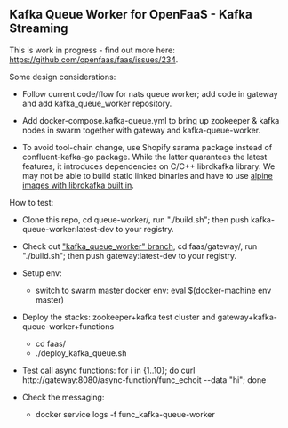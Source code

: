 ## Kafka Queue Worker for OpenFaaS - Kafka Streaming

This is work in progress - find out more here: https://github.com/openfaas/faas/issues/234.

Some design considerations:

* Follow current code/flow for nats queue worker; add code in gateway and add kafka_queue_worker repository.

* Add docker-compose.kafka-queue.yml to bring up zookeeper & kafka nodes in swarm together with gateway and kafka-queue-worker.

* To avoid tool-chain change, use Shopify sarama package instead of confluent-kafka-go package. While the latter quarantees the latest features, it introduces dependencies on C/C++ librdkafka library. We may not be able to build static linked binaries and have to use [alpine images with librdkafka built in](http://github.com/yglcode/alpine-kafka-go).

How to test:

* Clone this repo, cd queue-worker/, run "./build.sh"; then push kafka-queue-worker:latest-dev to your registry.

* Check out ["kafka_queue_worker" branch](http://github.com/yglcode/faas/tree/kafka_queue_worker), cd faas/gateway/, run "./build.sh"; then push gateway:latest-dev to your registry.

* Setup env:
  * switch to swarm master docker env: eval $(docker-machine env master)
  
* Deploy the stacks:
         zookeeper+kafka test cluster and gateway+kafka-queue-worker+functions
  * cd faas/
  * ./deploy_kafka_queue.sh

* Test call async functions:
  for i in {1..10}; do curl http://gateway:8080/async-function/func_echoit --data "hi"; done 

* Check the messaging:
  * docker service logs -f func_kafka-queue-worker
